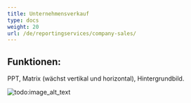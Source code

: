 ```yaml
---
title: Unternehmensverkauf
type: docs
weight: 20
url: /de/reportingservices/company-sales/
---
```


## **Funktionen:**
PPT, Matrix (wächst vertikal und horizontal), Hintergrundbild.

![todo:image_alt_text](company-sales_1.png)